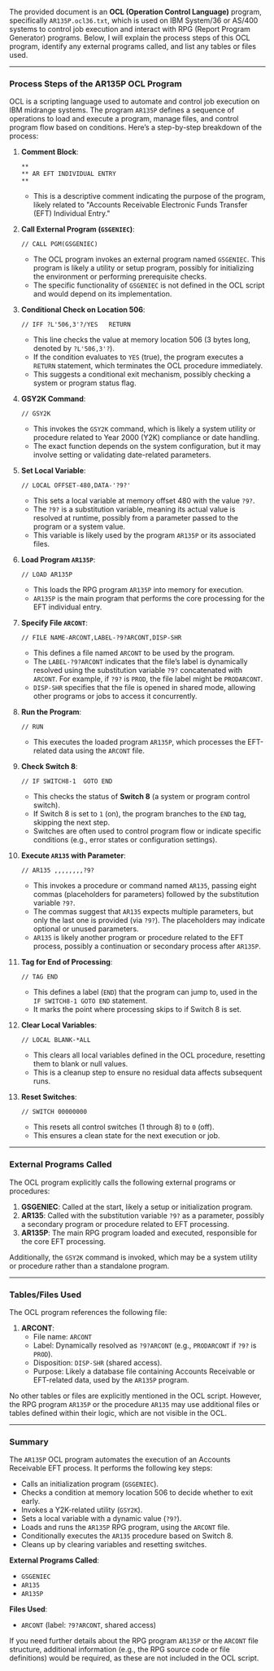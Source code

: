The provided document is an **OCL (Operation Control Language)** program, specifically `AR135P.ocl36.txt`, which is used on IBM System/36 or AS/400 systems to control job execution and interact with RPG (Report Program Generator) programs. Below, I will explain the process steps of this OCL program, identify any external programs called, and list any tables or files used.

---

### Process Steps of the AR135P OCL Program

OCL is a scripting language used to automate and control job execution on IBM midrange systems. The program `AR135P` defines a sequence of operations to load and execute a program, manage files, and control program flow based on conditions. Here’s a step-by-step breakdown of the process:

1. **Comment Block**:
   ```
   **
   ** AR EFT INDIVIDUAL ENTRY
   **
   ```
   - This is a descriptive comment indicating the purpose of the program, likely related to "Accounts Receivable Electronic Funds Transfer (EFT) Individual Entry."

2. **Call External Program (`GSGENIEC`)**:
   ```
   // CALL PGM(GSGENIEC)
   ```
   - The OCL program invokes an external program named `GSGENIEC`. This program is likely a utility or setup program, possibly for initializing the environment or performing prerequisite checks.
   - The specific functionality of `GSGENIEC` is not defined in the OCL script and would depend on its implementation.

3. **Conditional Check on Location 506**:
   ```
   // IFF ?L'506,3'?/YES   RETURN
   ```
   - This line checks the value at memory location 506 (3 bytes long, denoted by `?L'506,3'?`).
   - If the condition evaluates to `YES` (true), the program executes a `RETURN` statement, which terminates the OCL procedure immediately.
   - This suggests a conditional exit mechanism, possibly checking a system or program status flag.

4. **GSY2K Command**:
   ```
   // GSY2K
   ```
   - This invokes the `GSY2K` command, which is likely a system utility or procedure related to Year 2000 (Y2K) compliance or date handling.
   - The exact function depends on the system configuration, but it may involve setting or validating date-related parameters.

5. **Set Local Variable**:
   ```
   // LOCAL OFFSET-480,DATA-'?9?'
   ```
   - This sets a local variable at memory offset 480 with the value `?9?`.
   - The `?9?` is a substitution variable, meaning its actual value is resolved at runtime, possibly from a parameter passed to the program or a system value.
   - This variable is likely used by the program `AR135P` or its associated files.

6. **Load Program `AR135P`**:
   ```
   // LOAD AR135P
   ```
   - This loads the RPG program `AR135P` into memory for execution.
   - `AR135P` is the main program that performs the core processing for the EFT individual entry.

7. **Specify File `ARCONT`**:
   ```
   // FILE NAME-ARCONT,LABEL-?9?ARCONT,DISP-SHR
   ```
   - This defines a file named `ARCONT` to be used by the program.
   - The `LABEL-?9?ARCONT` indicates that the file’s label is dynamically resolved using the substitution variable `?9?` concatenated with `ARCONT`. For example, if `?9?` is `PROD`, the file label might be `PRODARCONT`.
   - `DISP-SHR` specifies that the file is opened in shared mode, allowing other programs or jobs to access it concurrently.

8. **Run the Program**:
   ```
   // RUN
   ```
   - This executes the loaded program `AR135P`, which processes the EFT-related data using the `ARCONT` file.

9. **Check Switch 8**:
   ```
   // IF SWITCH8-1  GOTO END
   ```
   - This checks the status of **Switch 8** (a system or program control switch).
   - If Switch 8 is set to `1` (on), the program branches to the `END` tag, skipping the next step.
   - Switches are often used to control program flow or indicate specific conditions (e.g., error states or configuration settings).

10. **Execute `AR135` with Parameter**:
    ```
    // AR135 ,,,,,,,,?9?
    ```
    - This invokes a procedure or command named `AR135`, passing eight commas (placeholders for parameters) followed by the substitution variable `?9?`.
    - The commas suggest that `AR135` expects multiple parameters, but only the last one is provided (via `?9?`). The placeholders may indicate optional or unused parameters.
    - `AR135` is likely another program or procedure related to the EFT process, possibly a continuation or secondary process after `AR135P`.

11. **Tag for End of Processing**:
    ```
    // TAG END
    ```
    - This defines a label (`END`) that the program can jump to, used in the `IF SWITCH8-1 GOTO END` statement.
    - It marks the point where processing skips to if Switch 8 is set.

12. **Clear Local Variables**:
    ```
    // LOCAL BLANK-*ALL
    ```
    - This clears all local variables defined in the OCL procedure, resetting them to blank or null values.
    - This is a cleanup step to ensure no residual data affects subsequent runs.

13. **Reset Switches**:
    ```
    // SWITCH 00000000
    ```
    - This resets all control switches (1 through 8) to `0` (off).
    - This ensures a clean state for the next execution or job.

---

### External Programs Called

The OCL program explicitly calls the following external programs or procedures:
1. **GSGENIEC**: Called at the start, likely a setup or initialization program.
2. **AR135**: Called with the substitution variable `?9?` as a parameter, possibly a secondary program or procedure related to EFT processing.
3. **AR135P**: The main RPG program loaded and executed, responsible for the core EFT processing.

Additionally, the `GSY2K` command is invoked, which may be a system utility or procedure rather than a standalone program.

---

### Tables/Files Used

The OCL program references the following file:
1. **ARCONT**:
   - File name: `ARCONT`
   - Label: Dynamically resolved as `?9?ARCONT` (e.g., `PRODARCONT` if `?9?` is `PROD`).
   - Disposition: `DISP-SHR` (shared access).
   - Purpose: Likely a database file containing Accounts Receivable or EFT-related data, used by the `AR135P` program.

No other tables or files are explicitly mentioned in the OCL script. However, the RPG program `AR135P` or the procedure `AR135` may use additional files or tables defined within their logic, which are not visible in the OCL.

---

### Summary

The `AR135P` OCL program automates the execution of an Accounts Receivable EFT process. It performs the following key steps:
- Calls an initialization program (`GSGENIEC`).
- Checks a condition at memory location 506 to decide whether to exit early.
- Invokes a Y2K-related utility (`GSY2K`).
- Sets a local variable with a dynamic value (`?9?`).
- Loads and runs the `AR135P` RPG program, using the `ARCONT` file.
- Conditionally executes the `AR135` procedure based on Switch 8.
- Cleans up by clearing variables and resetting switches.

**External Programs Called**:
- `GSGENIEC`
- `AR135`
- `AR135P`

**Files Used**:
- `ARCONT` (label: `?9?ARCONT`, shared access)

If you need further details about the RPG program `AR135P` or the `ARCONT` file structure, additional information (e.g., the RPG source code or file definitions) would be required, as these are not included in the OCL script.